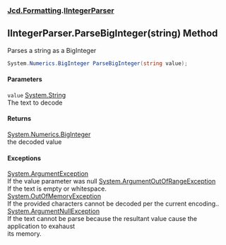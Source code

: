 ### [Jcd.Formatting](Jcd_Formatting.md 'Jcd.Formatting').[IIntegerParser](Jcd_Formatting_IIntegerParser.md 'Jcd.Formatting.IIntegerParser')
## IIntegerParser.ParseBigInteger(string) Method
Parses a string as a BigInteger  
```csharp
System.Numerics.BigInteger ParseBigInteger(string value);
```
#### Parameters
<a name='Jcd_Formatting_IIntegerParser_ParseBigInteger(string)_value'></a>
`value` [System.String](https://docs.microsoft.com/en-us/dotnet/api/System.String 'System.String')  
The text to decode
  
#### Returns
[System.Numerics.BigInteger](https://docs.microsoft.com/en-us/dotnet/api/System.Numerics.BigInteger 'System.Numerics.BigInteger')  
the decoded value
#### Exceptions
[System.ArgumentException](https://docs.microsoft.com/en-us/dotnet/api/System.ArgumentException 'System.ArgumentException')  
If the value parameter was null
[System.ArgumentOutOfRangeException](https://docs.microsoft.com/en-us/dotnet/api/System.ArgumentOutOfRangeException 'System.ArgumentOutOfRangeException')  
If the text is empty or whitespace.  
[System.OutOfMemoryException](https://docs.microsoft.com/en-us/dotnet/api/System.OutOfMemoryException 'System.OutOfMemoryException')  
If the provided characters cannot be decoded per the current encoding..  
[System.ArgumentNullException](https://docs.microsoft.com/en-us/dotnet/api/System.ArgumentNullException 'System.ArgumentNullException')  
If the text cannot be parse because the resultant value cause the application to exahaust  
its memory.  
